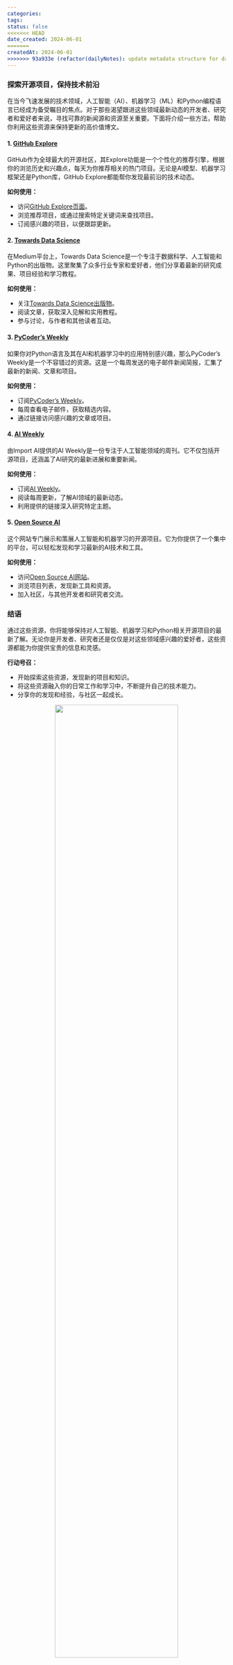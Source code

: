 ```yaml
---
categories: 
tags: 
status: false
<<<<<<< HEAD
date_created: 2024-06-01
=======
createdAt: 2024-06-01
>>>>>>> 93a933e (refactor(dailyNotes): update metadata structure for daily notes)
---
```

### 探索开源项目，保持技术前沿

在当今飞速发展的技术领域，人工智能（AI）、机器学习（ML）和Python编程语言已经成为备受瞩目的焦点。对于那些渴望跟进这些领域最新动态的开发者、研究者和爱好者来说，寻找可靠的新闻源和资源至关重要。下面将介绍一些方法，帮助你利用这些资源来保持更新的高价值博文。

#### 1. [GitHub Explore](https://github.com/explore)

GitHub作为全球最大的开源社区，其Explore功能是一个个性化的推荐引擎，根据你的浏览历史和兴趣点，每天为你推荐相关的热门项目。无论是AI模型、机器学习框架还是Python库，GitHub Explore都能帮你发现最前沿的技术动态。

**如何使用：**
- 访问[GitHub Explore页面](https://github.com/explore)。
- 浏览推荐项目，或通过搜索特定关键词来查找项目。
- 订阅感兴趣的项目，以便跟踪更新。

#### 2. [Towards Data Science](https://towardsdatascience.com/)

在Medium平台上，Towards Data Science是一个专注于数据科学、人工智能和Python的出版物。这里聚集了众多行业专家和爱好者，他们分享着最新的研究成果、项目经验和学习教程。

**如何使用：**
- 关注[Towards Data Science出版物](https://towardsdatascience.com/)。
- 阅读文章，获取深入见解和实用教程。
- 参与讨论，与作者和其他读者互动。

#### 3. [PyCoder’s Weekly](https://pycoders.com/)

如果你对Python语言及其在AI和机器学习中的应用特别感兴趣，那么PyCoder’s Weekly是一个不容错过的资源。这是一个每周发送的电子邮件新闻简报，汇集了最新的新闻、文章和项目。

**如何使用：**
- 订阅[PyCoder’s Weekly](https://pycoders.com/)。
- 每周查看电子邮件，获取精选内容。
- 通过链接访问感兴趣的文章或项目。

#### 4. [AI Weekly](https://www.import.io/post/ai-weekly)

由Import AI提供的AI Weekly是一份专注于人工智能领域的周刊。它不仅包括开源项目，还涵盖了AI研究的最新进展和重要新闻。

**如何使用：**
- 订阅[AI Weekly](https://www.import.io/post/ai-weekly)。
- 阅读每周更新，了解AI领域的最新动态。
- 利用提供的链接深入研究特定主题。

#### 5. [Open Source AI](https://opensource.ai/)

这个网站专门展示和策展人工智能和机器学习的开源项目。它为你提供了一个集中的平台，可以轻松发现和学习最新的AI技术和工具。

**如何使用：**
- 访问[Open Source AI网站](https://opensource.ai/)。
- 浏览项目列表，发现新工具和资源。
- 加入社区，与其他开发者和研究者交流。

### 结语

通过这些资源，你将能够保持对人工智能、机器学习和Python相关开源项目的最新了解。无论你是开发者、研究者还是仅仅是对这些领域感兴趣的爱好者，这些资源都能为你提供宝贵的信息和灵感。

**行动号召：**
- 开始探索这些资源，发现新的项目和知识。
- 将这些资源融入你的日常工作和学习中，不断提升自己的技术能力。
- 分享你的发现和经验，与社区一起成长。
<div style="text-align: center;">
    <img src="https://cdn.jsdelivr.net/gh/duanbiao2000/BlogGallery/picture/7e324d29956a73660c18f9b15f22411.jpg" style="width: 75%; height: auto;">
</div>


